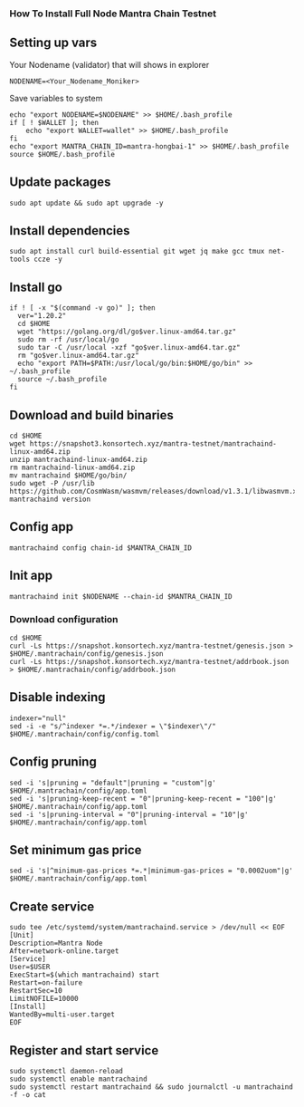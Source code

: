### How To Install Full Node Mantra Chain Testnet

## Setting up vars
Your Nodename (validator) that will shows in explorer
```
NODENAME=<Your_Nodename_Moniker>
```

Save variables to system
```
echo "export NODENAME=$NODENAME" >> $HOME/.bash_profile
if [ ! $WALLET ]; then
	echo "export WALLET=wallet" >> $HOME/.bash_profile
fi
echo "export MANTRA_CHAIN_ID=mantra-hongbai-1" >> $HOME/.bash_profile
source $HOME/.bash_profile
```

## Update packages
```
sudo apt update && sudo apt upgrade -y
```

## Install dependencies
```
sudo apt install curl build-essential git wget jq make gcc tmux net-tools ccze -y
```

## Install go
```
if ! [ -x "$(command -v go)" ]; then
  ver="1.20.2"
  cd $HOME
  wget "https://golang.org/dl/go$ver.linux-amd64.tar.gz"
  sudo rm -rf /usr/local/go
  sudo tar -C /usr/local -xzf "go$ver.linux-amd64.tar.gz"
  rm "go$ver.linux-amd64.tar.gz"
  echo "export PATH=$PATH:/usr/local/go/bin:$HOME/go/bin" >> ~/.bash_profile
  source ~/.bash_profile
fi
```

## Download and build binaries
```
cd $HOME
wget https://snapshot3.konsortech.xyz/mantra-testnet/mantrachaind-linux-amd64.zip
unzip mantrachaind-linux-amd64.zip
rm mantrachaind-linux-amd64.zip
mv mantrachaind $HOME/go/bin/
sudo wget -P /usr/lib https://github.com/CosmWasm/wasmvm/releases/download/v1.3.1/libwasmvm.x86_64.so
mantrachaind version
```

## Config app
```
mantrachaind config chain-id $MANTRA_CHAIN_ID
```

## Init app
```
mantrachaind init $NODENAME --chain-id $MANTRA_CHAIN_ID
```

### Download configuration
```
cd $HOME
curl -Ls https://snapshot.konsortech.xyz/mantra-testnet/genesis.json > $HOME/.mantrachain/config/genesis.json
curl -Ls https://snapshot.konsortech.xyz/mantra-testnet/addrbook.json > $HOME/.mantrachain/config/addrbook.json
```

## Disable indexing
```
indexer="null"
sed -i -e "s/^indexer *=.*/indexer = \"$indexer\"/" $HOME/.mantrachain/config/config.toml
```

## Config pruning
```
sed -i 's|pruning = "default"|pruning = "custom"|g' $HOME/.mantrachain/config/app.toml
sed -i 's|pruning-keep-recent = "0"|pruning-keep-recent = "100"|g' $HOME/.mantrachain/config/app.toml
sed -i 's|pruning-interval = "0"|pruning-interval = "10"|g' $HOME/.mantrachain/config/app.toml
```

## Set minimum gas price
```
sed -i 's|^minimum-gas-prices *=.*|minimum-gas-prices = "0.0002uom"|g' $HOME/.mantrachain/config/app.toml
```

## Create service
```
sudo tee /etc/systemd/system/mantrachaind.service > /dev/null << EOF
[Unit]
Description=Mantra Node
After=network-online.target
[Service]
User=$USER
ExecStart=$(which mantrachaind) start
Restart=on-failure
RestartSec=10
LimitNOFILE=10000
[Install]
WantedBy=multi-user.target
EOF
```

## Register and start service
```
sudo systemctl daemon-reload
sudo systemctl enable mantrachaind
sudo systemctl restart mantrachaind && sudo journalctl -u mantrachaind -f -o cat
```
